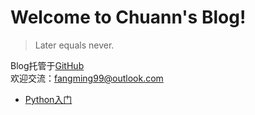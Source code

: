 # Welcome to Chuann's Blog!  
> Later equals never.            

Blog托管于[GitHub](https://github.com/fangmingc/ChuannBlog)    
欢迎交流：fangming99@outlook.com    



* [Python入门](Beginning_of_Python/SUMMARY.md)





